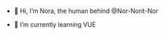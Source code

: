 - 👋 Hi, I’m Nora, the human behind @Nor-Norit-Nor

- 🌱 I’m currently learning VUE



<!---
Nor-Norit-Nor/Nor-Norit-Nor is a ✨ special ✨ repository because its `README.md` (this file) appears on your GitHub profile.
You can click the Preview link to take a look at your changes.
--->
